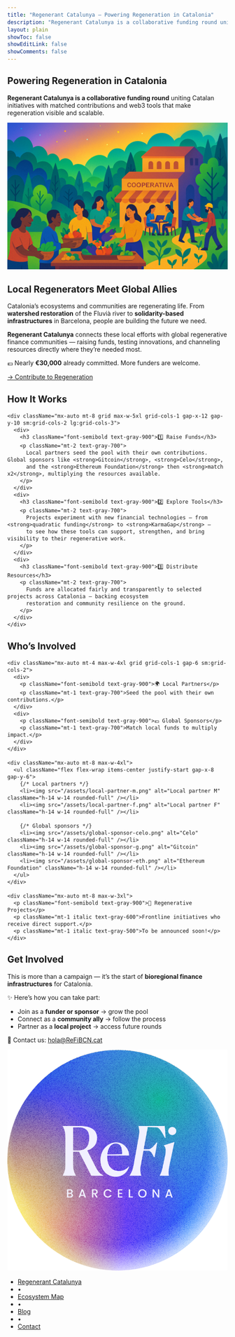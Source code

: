 ```yaml
---
title: "Regenerant Catalunya — Powering Regeneration in Catalonia"
description: "Regenerant Catalunya is a collaborative funding round uniting Catalan initiatives with matched contributions and web3 tools that make regeneration visible and scalable."
layout: plain
showToc: false
showEditLink: false
showComments: false
---
```


<section className="py-12 sm:py-16">
  <div className="mx-auto max-w-7xl px-6 lg:px-8">
    <div className="grid grid-cols-1 items-start gap-10 lg:grid-cols-2">
      <div className="max-w-2xl">
        <h1 className="text-balance text-4xl font-semibold tracking-tight text-gray-900 sm:text-5xl">
          Powering Regeneration in Catalonia
        </h1>
        <p className="mt-6 text-lg/8 text-gray-700">
          <strong>Regenerant Catalunya is a collaborative funding round</strong> uniting Catalan
          initiatives with matched contributions and web3 tools that make regeneration visible and scalable.
        </p>
      </div>
      <div className="lg:pl-8">
        <img src="/assets/hero-regencat.png" alt="Regenerant Catalunya illustration" className="w-full rounded-lg object-cover" />
      </div>
    </div>
  </div>
</section>

<section className="border-t border-gray-200 py-10 sm:py-14">
  <div className="mx-auto max-w-7xl px-6 lg:px-8">
    <div className="mx-auto max-w-3xl">
      <h2 className="text-2xl sm:text-3xl font-semibold tracking-tight text-gray-900">Local Regenerators Meet Global Allies</h2>
      <p className="mt-4 text-gray-700">
        Catalonia’s ecosystems and communities are regenerating life. From <strong>watershed restoration</strong> of the
        Fluvià river to <strong>solidarity-based infrastructures</strong> in Barcelona, people are building the future we need.
      </p>
      <p className="mt-4 text-gray-700">
        <strong>Regenerant Catalunya</strong> connects these local efforts with global regenerative finance communities —
        raising funds, testing innovations, and channeling resources directly where they’re needed most.
      </p>
      <p className="mt-4 text-gray-900">💶 Nearly <strong>€30,000</strong> already committed. More funders are welcome.</p>
      <p className="mt-4">
        <a href="#get-involved" className="text-orange-500 font-semibold hover:text-orange-400">→ Contribute to Regeneration</a>
      </p>
    </div>
  </div>
</section>

<section className="border-t border-gray-200 py-10 sm:py-14">
  <div className="mx-auto max-w-7xl px-6 lg:px-8">
    <h2 className="mx-auto max-w-3xl text-2xl sm:text-3xl font-semibold tracking-tight text-gray-900">How It Works</h2>

    <div className="mx-auto mt-8 grid max-w-5xl grid-cols-1 gap-x-12 gap-y-10 sm:grid-cols-2 lg:grid-cols-3">
      <div>
        <h3 className="font-semibold text-gray-900">1️⃣ Raise Funds</h3>
        <p className="mt-2 text-gray-700">
          Local partners seed the pool with their own contributions. Global sponsors like <strong>Gitcoin</strong>, <strong>Celo</strong>,
          and the <strong>Ethereum Foundation</strong> then <strong>match x2</strong>, multiplying the resources available.
        </p>
      </div>
      <div>
        <h3 className="font-semibold text-gray-900">2️⃣ Explore Tools</h3>
        <p className="mt-2 text-gray-700">
          Projects experiment with new financial technologies — from <strong>quadratic funding</strong> to <strong>KarmaGap</strong> —
          to see how these tools can support, strengthen, and bring visibility to their regenerative work.
        </p>
      </div>
      <div>
        <h3 className="font-semibold text-gray-900">3️⃣ Distribute Resources</h3>
        <p className="mt-2 text-gray-700">
          Funds are allocated fairly and transparently to selected projects across Catalonia — backing ecosystem
          restoration and community resilience on the ground.
        </p>
      </div>
    </div>
  </div>
</section>

<section className="border-t border-gray-200 py-10 sm:py-14">
  <div className="mx-auto max-w-7xl px-6 lg:px-8">
    <h2 className="mx-auto max-w-3xl text-2xl sm:text-3xl font-semibold tracking-tight text-gray-900">Who’s Involved</h2>

    <div className="mx-auto mt-4 max-w-4xl grid grid-cols-1 gap-6 sm:grid-cols-2">
      <div>
        <p className="font-semibold text-gray-900">🌍 Local Partners</p>
        <p className="mt-1 text-gray-700">Seed the pool with their own contributions.</p>
      </div>
      <div>
        <p className="font-semibold text-gray-900">💶 Global Sponsors</p>
        <p className="mt-1 text-gray-700">Match local funds to multiply impact.</p>
      </div>
    </div>

    <div className="mx-auto mt-8 max-w-4xl">
      <ul className="flex flex-wrap items-center justify-start gap-x-8 gap-y-6">
        {/* Local partners */}
        <li><img src="/assets/local-partner-m.png" alt="Local partner M" className="h-14 w-14 rounded-full" /></li>
        <li><img src="/assets/local-partner-f.png" alt="Local partner F" className="h-14 w-14 rounded-full" /></li>

        {/* Global sponsors */}
        <li><img src="/assets/global-sponsor-celo.png" alt="Celo" className="h-14 w-14 rounded-full" /></li>
        <li><img src="/assets/global-sponsor-g.png" alt="Gitcoin" className="h-14 w-14 rounded-full" /></li>
        <li><img src="/assets/global-sponsor-eth.png" alt="Ethereum Foundation" className="h-14 w-14 rounded-full" /></li>
      </ul>
    </div>

    <div className="mx-auto mt-8 max-w-3xl">
      <p className="font-semibold text-gray-900">🌱 Regenerative Projects</p>
      <p className="mt-1 italic text-gray-600">Frontline initiatives who receive direct support.</p>
      <p className="mt-1 italic text-gray-500">To be announced soon!</p>
    </div>
  </div>
</section>

<section id="get-involved" className="border-t border-gray-200 py-10 sm:py-14">
  <div className="mx-auto max-w-7xl px-6 lg:px-8">
    <div className="mx-auto max-w-3xl">
      <h2 className="text-2xl sm:text-3xl font-semibold tracking-tight text-gray-900">Get Involved</h2>
      <p className="mt-4 text-gray-700">
        This is more than a campaign — it’s the start of <strong>bioregional finance infrastructures</strong> for Catalonia.
      </p>
      <p className="mt-4 font-medium">✨ Here’s how you can take part:</p>
      <ul className="mt-2 list-disc pl-6 space-y-2 text-gray-700">
        <li>Join as a <strong>funder or sponsor</strong> → grow the pool</li>
        <li>Connect as a <strong>community ally</strong> → follow the process</li>
        <li>Partner as a <strong>local project</strong> → access future rounds</li>
      </ul>
      <p className="mt-4">📩 Contact us: <a href="mailto:hola@ReFiBCN.cat" className="text-orange-500 font-semibold hover:text-orange-400">hola@ReFiBCN.cat</a></p>
    </div>
  </div>
</section>

<section className="border-t border-gray-200 mt-6 -mb-10 sm:-mb-14">
  <div className="mx-auto max-w-7xl px-6 lg:px-8 pt-8 pb-0">
    <div className="flex flex-col items-center gap-4">
      <img src="/assets/ReFiBCN.png" alt="ReFi BCN logo" className="h-16 w-16 rounded-full" />
      <nav aria-label="Site links">
        <ul className="flex flex-wrap items-center justify-center gap-x-3 gap-y-1 text-sm md:text-base leading-6 text-gray-700">
          <li><a href="/regenerant-catalunya" className="hover:text-orange-500">Regenerant Catalunya</a></li>
          <li className="text-gray-300 select-none">•</li>
          <li><a href="/ecosystem-map" className="hover:text-orange-500">Ecosystem Map</a></li>
          <li className="text-gray-300 select-none">•</li>
          <li><a href="/blog" className="hover:text-orange-500">Blog</a></li>
          <li className="text-gray-300 select-none">•</li>
          <li><a href="/contact" className="hover:text-orange-500">Contact</a></li>
        </ul>
      </nav>
    </div>
  </div>
</section>
